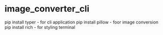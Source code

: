 # image_converter_cli
pip install typer - for cli application
pip install pillow - foor image conversion
pip install rich - for styling terminal
